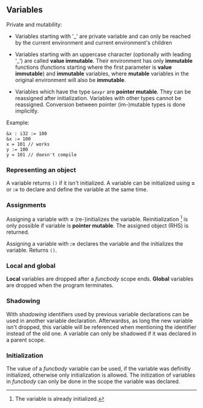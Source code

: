 ## Variables

Private and mutability:

- Variables starting with '\_' are private variable and can only be reached by
  the current environment and current environment's children

- Variables starting with an uppercase character (optionally with leading '\_')
  are called **value immutable**. Their environment has only **immutable**
  functions (functions starting where the first parameter is **value
  immutable**) and **immutable** variables, where **mutable** variables in the
  original environment will also be **immutable**.

- Variables which have the type ``&expr`` are **pointer mutable**. They can be
  reassigned after initialization. Variables with other types cannot be
  reassigned. Conversion between pointer (im-)mutable types is done implicitly.

Example:

```
&x : i32 := 100
&x := 100
x = 101 // works
y := 100
y = 101 // doesn't compile
```

### Representing an object

A variable returns ``()`` if it isn't initialized.  A variable can be
initialized using **=** or **:=** to declare and define the variable at the
same time.

### Assignments

Assigning a variable with **=** (re-)initializes the variable. Reinitialization
[^reinit] is only possible if variable is **pointer mutable**. The assigned
object (RHS) is returned.

Assigning a variable with **:=** declares the variable and the initializes
the variable. Returns ``()``.

[^reinit]: The variable is already initialized.

### Local and global

**Local** variables are dropped after a *funcbody* scope ends. **Global**
variables are dropped when the program terminates.

### Shadowing

With *shadowing* identifiers used by previous variable declarations can be used
in another variable declaration. Afterwardss, as long the new variable isn't
dropped, this variable will be referenced when mentioning the identifier
instead of the old one. A variable can only be shadowed if it was declared
in a parent scope.

### Initialization

The value of a *funcbody* variable can be used, if the variable was definitly
initialized, otherwise only initialization is allowed. The initization of
variables in *funcbody* can only be done in the scope the variable was
declared.

